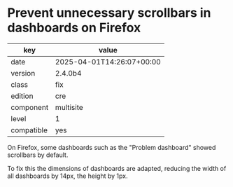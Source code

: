 [//]: # (werk v2)
# Prevent unnecessary scrollbars in dashboards on Firefox

key        | value
---------- | ---
date       | 2025-04-01T14:26:07+00:00
version    | 2.4.0b4
class      | fix
edition    | cre
component  | multisite
level      | 1
compatible | yes

On Firefox, some dashboards such as the "Problem dashboard" showed scrollbars by default.

To fix this the dimensions of dashboards are adapted, reducing the width of all dashboards by 14px, the height by 1px.

